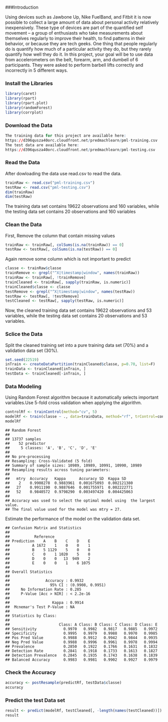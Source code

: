 ###Introduction

Using devices such as Jawbone Up, Nike FuelBand, and Fitbit it is now possible to collect a large amount of data about personal 
activity relatively inexpensively. These type of devices are part of the quantified self movement – a group of enthusiasts who take 
measurements about themselves regularly to improve their health, to find patterns in their behavior, or because they are tech 
geeks. One thing that people regularly do is quantify how much of a particular activity they do, but they rarely quantify how well 
they do it. 
In this project, your goal will be to use data from accelerometers on the belt, forearm, arm, and dumbell of 6 
participants. They were asked to perform barbell lifts correctly and incorrectly in 5 different ways. 

### Install the Libraries
```r
library(caret)
library(rpart)
library(rpart.plot)
library(randomForest)
library(corrplot)
```
### Download the Data
```r
The training data for this project are available here:
https://d396qusza40orc.cloudfront.net/predmachlearn/pml-training.csv
The test data are available here:
https://d396qusza40orc.cloudfront.net/predmachlearn/pml-testing.csv
```
### Read the Data
After dowloading the data use read.csv to read the data.
```r
trainRaw <- read.csv("pml-training.csv")
testRaw <- read.csv("pml-testing.csv")
dim(trainRaw)
dim(testRaw)
```
The training data set contains 19622 observations and 160 variables, while the testing data set contains 20 observations and 160 
variables

### Clean the Data
First, Remove the column that contain missing values
```r
trainRaw <- trainRaw[, colSums(is.na(trainRaw)) == 0] 
testRaw <- testRaw[, colSums(is.na(testRaw)) == 0] 
```
Again remove some column which is not important to predict
```r
classe <- trainRaw$classe
trainRemove <- grepl("^X|timestamp|window", names(trainRaw))
trainRaw <- trainRaw[, !trainRemove]
trainCleaned <- trainRaw[, sapply(trainRaw, is.numeric)]
trainCleaned$classe <- classe
testRemove <- grepl("^X|timestamp|window", names(testRaw))
testRaw <- testRaw[, !testRemove]
testCleaned <- testRaw[, sapply(testRaw, is.numeric)]
```
Now, the cleaned training data set contains 19622 observations and 53 variables, while the testing data set contains 20 
observations and 53 variables.

### Sclice the Data
Split the cleaned training set into a pure training data set (70%) and a validation data set (30%).
```r
set.seed(22519) 
inTrain <- createDataPartition(trainCleaned$classe, p=0.70, list=F)
trainData <- trainCleaned[inTrain, ]
testData <- trainCleaned[-inTrain, ]
```

### Data Modeling
Using Random Forest algorithm because it automatically selects important variables.Use 5-fold cross validation when applying the 
algorithm.
```r
controlRf <- trainControl(method="cv", 5)
modelRf <- train(classe ~ ., data=trainData, method="rf", trControl=controlRf, ntree=250)
modelRf
```
```
## Random Forest 
## 
## 13737 samples
##    52 predictor
##     5 classes: 'A', 'B', 'C', 'D', 'E' 
## 
## No pre-processing
## Resampling: Cross-Validated (5 fold) 
## Summary of sample sizes: 10989, 10989, 10991, 10990, 10989 
## Resampling results across tuning parameters:
## 
##   mtry  Accuracy   Kappa      Accuracy SD  Kappa SD   
##    2    0.9908278  0.9883961  0.001675093  0.002121380
##   27    0.9911190  0.9887646  0.001755971  0.002222771
##   52    0.9840572  0.9798290  0.003497420  0.004425063
## 
## Accuracy was used to select the optimal model using  the largest value.
## The final value used for the model was mtry = 27.
```
Estimate the performance of the model on the validation data set.
```
## Confusion Matrix and Statistics
## 
##           Reference
## Prediction    A    B    C    D    E
##          A 1672    1    0    0    1
##          B    5 1129    5    0    0
##          C    0    1 1020    5    0
##          D    0    0   13  949    2
##          E    0    0    1    6 1075
## 
## Overall Statistics
##                                           
##                Accuracy : 0.9932          
##                  95% CI : (0.9908, 0.9951)
##     No Information Rate : 0.285           
##     P-Value [Acc > NIR] : < 2.2e-16       
##                                           
##                   Kappa : 0.9914          
##  Mcnemar's Test P-Value : NA              
## 
## Statistics by Class:
## 
##                      Class: A Class: B Class: C Class: D Class: E
## Sensitivity            0.9970   0.9982   0.9817   0.9885   0.9972
## Specificity            0.9995   0.9979   0.9988   0.9970   0.9985
## Pos Pred Value         0.9988   0.9912   0.9942   0.9844   0.9935
## Neg Pred Value         0.9988   0.9996   0.9961   0.9978   0.9994
## Prevalence             0.2850   0.1922   0.1766   0.1631   0.1832
## Detection Rate         0.2841   0.1918   0.1733   0.1613   0.1827
## Detection Prevalence   0.2845   0.1935   0.1743   0.1638   0.1839
## Balanced Accuracy      0.9983   0.9981   0.9902   0.9927   0.9979
```
### Check the Accuracy
```r
accuracy <- postResample(predictRf, testData$classe)
accuracy
```

### Predict the test Data set
```r
result <- predict(modelRf, testCleaned[, -length(names(testCleaned))])
result
```




